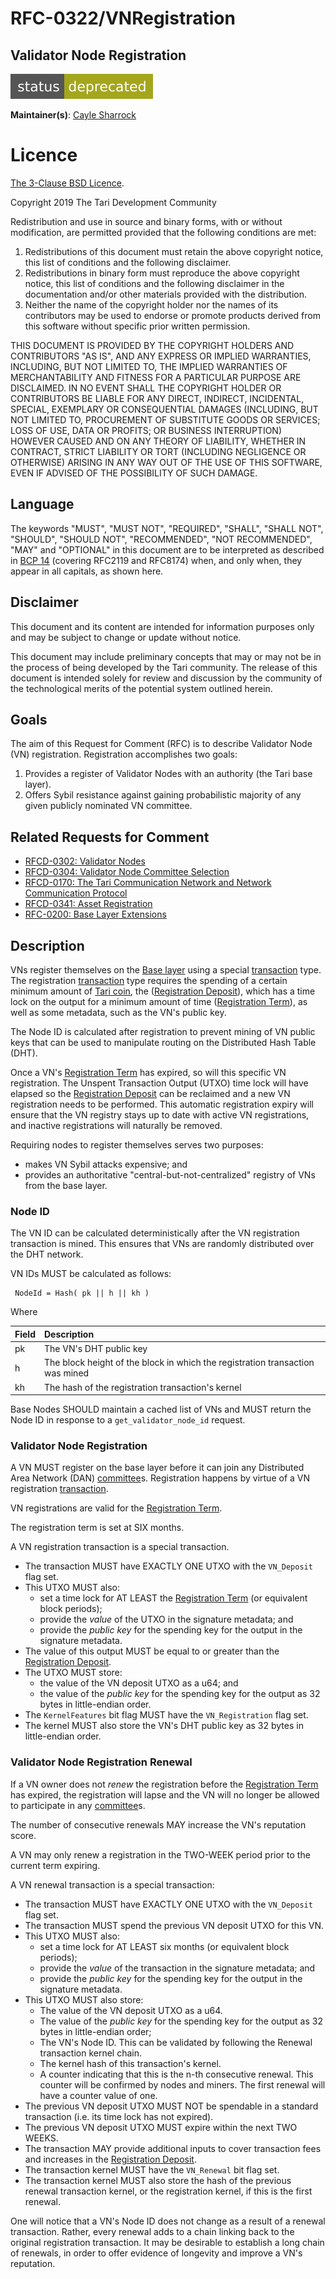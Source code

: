 # RFC-0322/VNRegistration

## Validator Node Registration

![status: deprecated](theme/images/status-deprecated.svg)

**Maintainer(s)**: [Cayle Sharrock](https://github.com/CjS77)

# Licence

[ The 3-Clause BSD Licence](https://opensource.org/licenses/BSD-3-Clause).

Copyright 2019 The Tari Development Community

Redistribution and use in source and binary forms, with or without modification, are permitted provided that the
following conditions are met:

1. Redistributions of this document must retain the above copyright notice, this list of conditions and the following
   disclaimer.
2. Redistributions in binary form must reproduce the above copyright notice, this list of conditions and the following
   disclaimer in the documentation and/or other materials provided with the distribution.
3. Neither the name of the copyright holder nor the names of its contributors may be used to endorse or promote products
   derived from this software without specific prior written permission.

THIS DOCUMENT IS PROVIDED BY THE COPYRIGHT HOLDERS AND CONTRIBUTORS "AS IS", AND ANY EXPRESS OR IMPLIED WARRANTIES,
INCLUDING, BUT NOT LIMITED TO, THE IMPLIED WARRANTIES OF MERCHANTABILITY AND FITNESS FOR A PARTICULAR PURPOSE ARE
DISCLAIMED. IN NO EVENT SHALL THE COPYRIGHT HOLDER OR CONTRIBUTORS BE LIABLE FOR ANY DIRECT, INDIRECT, INCIDENTAL,
SPECIAL, EXEMPLARY OR CONSEQUENTIAL DAMAGES (INCLUDING, BUT NOT LIMITED TO, PROCUREMENT OF SUBSTITUTE GOODS OR
SERVICES; LOSS OF USE, DATA OR PROFITS; OR BUSINESS INTERRUPTION) HOWEVER CAUSED AND ON ANY THEORY OF LIABILITY,
WHETHER IN CONTRACT, STRICT LIABILITY OR TORT (INCLUDING NEGLIGENCE OR OTHERWISE) ARISING IN ANY WAY OUT OF THE USE OF
THIS SOFTWARE, EVEN IF ADVISED OF THE POSSIBILITY OF SUCH DAMAGE.

## Language

The keywords "MUST", "MUST NOT", "REQUIRED", "SHALL", "SHALL NOT", "SHOULD", "SHOULD NOT", "RECOMMENDED", 
"NOT RECOMMENDED", "MAY" and "OPTIONAL" in this document are to be interpreted as described in 
[BCP 14](https://tools.ietf.org/html/bcp14) (covering RFC2119 and RFC8174) when, and only when, they appear in all capitals, as 
shown here.

## Disclaimer

This document and its content are intended for information purposes only and may be subject to change or update
without notice.

This document may include preliminary concepts that may or may not be in the process of being developed by the Tari
community. The release of this document is intended solely for review and discussion by the community of the
technological merits of the potential system outlined herein.

## Goals

The aim of this Request for Comment (RFC) is to describe Validator Node (VN) registration. Registration accomplishes two goals:

1. Provides a register of Validator Nodes with an authority (the Tari base layer).
2. Offers Sybil resistance against gaining probabilistic majority of any given publicly nominated VN committee.

## Related Requests for Comment

* [RFCD-0302: Validator Nodes](RFCD-0302_ValidatorNodes.md)
* [RFCD-0304: Validator Node Committee Selection](RFCD-0304_VNCommittees.md)
* [RFCD-0170: The Tari Communication Network and Network Communication Protocol](RFCD-0170_NetworkCommunicationProtocol.md)
* [RFCD-0341: Asset Registration](RFC-0341D_AssetRegistration.md)
* [RFC-0200: Base Layer Extensions](BaseLayerExtensions.md)

## Description

VNs register themselves on the [Base layer] using a special [transaction] type. The registration
[transaction] type requires the spending of a certain minimum amount of [Tari coin], the ([Registration Deposit]),
which has a time lock on the output for a minimum amount of time ([Registration Term]), as well as some metadata, such as
the VN's public key.

The Node ID is calculated after registration to prevent mining of VN public keys that can be used to manipulate routing
on the Distributed Hash Table (DHT).

Once a VN's [Registration Term] has expired, so will this specific VN registration. The Unspent Transaction Output (UTXO)
time lock will have elapsed so
the [Registration Deposit] can be reclaimed and a new VN registration needs to be performed. This automatic
registration expiry will ensure that the VN registry stays up to date with active VN registrations, and inactive
registrations will naturally be removed.

Requiring nodes to register themselves serves two purposes:
* makes VN Sybil attacks expensive; and
* provides an authoritative "central-but-not-centralized" registry of VNs from the base layer.

### Node ID

The VN ID can be calculated deterministically after the VN registration transaction is mined. This ensures
that VNs are randomly distributed over the DHT network.

VN IDs MUST be calculated as follows:

```text
 NodeId = Hash( pk || h || kh )
```

Where

| Field | Description                                                                   |
|:------|:------------------------------------------------------------------------------|
| pk    | The VN's DHT public key                                           |
| h     | The block height of the block in which the registration transaction was mined |
| kh    | The hash of the registration transaction's kernel                             |

Base Nodes SHOULD maintain a cached list of VNs and MUST return the Node ID in response to a
`get_validator_node_id` request.

### Validator Node Registration

A VN MUST register on the base layer before it can join any Distributed Area Network (DAN) [committee]s. Registration 
happens by virtue
of a VN registration [transaction].

VN registrations are valid for the [Registration Term].

The registration term is set at SIX months.

A VN registration transaction is a special transaction.

* The transaction MUST have EXACTLY ONE UTXO with the `VN_Deposit` flag set.
* This UTXO MUST also:
  * set a time lock for AT LEAST the [Registration Term] (or equivalent block periods);
  * provide the _value_ of the UTXO in the signature metadata; and
  * provide the _public key_ for the spending key for the output in the signature metadata.
* The value of this output MUST be equal to or greater than the [Registration Deposit].
* The UTXO MUST store:
  * the value of the VN deposit UTXO as a u64; and
  * the value of the _public key_ for the spending key for the output as 32 bytes in little-endian order.
* The `KernelFeatures` bit flag MUST have the `VN_Registration` flag set.
* The kernel MUST also store the VN's DHT public key as 32 bytes in little-endian order.

### Validator Node Registration Renewal

If a VN owner does not _renew_ the registration before the [Registration Term] has expired, the registration will lapse
and the VN will no longer be allowed to participate in any [committee]s.

The number of consecutive renewals MAY increase the VN's reputation score.

A VN may only renew a registration in the TWO-WEEK period prior to the current term expiring.

A VN renewal transaction is a special transaction:

* The transaction MUST have EXACTLY ONE UTXO with the `VN_Deposit` flag set.
* The transaction MUST spend the previous VN deposit UTXO for this VN.
* This UTXO MUST also:
  * set a time lock for AT LEAST six months (or equivalent block periods);
  * provide the _value_ of the transaction in the signature metadata; and
  * provide the _public key_ for the spending key for the output in the signature metadata.
* This UTXO MUST also store:
  * The value of the VN deposit UTXO as a u64.
  * The value of the _public key_ for the spending key for the output as 32 bytes in little-endian order;
  * The VN's Node ID. This can be validated by following the Renewal transaction kernel chain.
  * The kernel hash of this transaction's kernel.
  * A counter indicating that this is the n-th consecutive renewal. This counter will be confirmed by nodes and miners.
    The first renewal will have a counter value of one.
* The previous VN deposit UTXO MUST NOT be spendable in a standard transaction (i.e. its time lock has not expired).
* The previous VN deposit UTXO MUST expire within the next TWO WEEKS.
* The transaction MAY provide additional inputs to cover transaction fees and increases in the [Registration Deposit].
* The transaction kernel MUST have the `VN_Renewal` bit flag set.
* The transaction kernel MUST also store the hash of the previous renewal transaction kernel, or the registration kernel, 
if this is the first renewal.

One will notice that a VN's Node ID does not change as a result of a renewal transaction. Rather, every
renewal adds to a chain linking back to the original registration transaction. It may be desirable to establish a long
chain of renewals, in order to offer evidence of longevity and improve a VN's reputation.

[Tari Coin]: Glossary.md#tari-coin
[Transaction]: Glossary.md#transaction
[Node ID]: Glossary.md#node-id
[Base layer]: Glossary.md#base-layer
[Committee]: Glossary.md#committee
[Registration Term]: Glossary.md#registration-term
[Registration Deposit]: Glossary.md#registration-deposit
